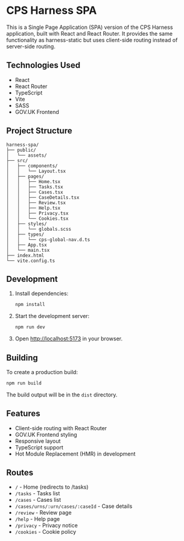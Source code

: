 # CPS Harness SPA

This is a Single Page Application (SPA) version of the CPS Harness application, built with React and React Router. It provides the same functionality as harness-static but uses client-side routing instead of server-side routing.

## Technologies Used

- React
- React Router
- TypeScript
- Vite
- SASS
- GOV.UK Frontend

## Project Structure

```
harness-spa/
├── public/
│   └── assets/
├── src/
│   ├── components/
│   │   └── Layout.tsx
│   ├── pages/
│   │   ├── Home.tsx
│   │   ├── Tasks.tsx
│   │   ├── Cases.tsx
│   │   ├── CaseDetails.tsx
│   │   ├── Review.tsx
│   │   ├── Help.tsx
│   │   ├── Privacy.tsx
│   │   └── Cookies.tsx
│   ├── styles/
│   │   └── globals.scss
│   ├── types/
│   │   └── cps-global-nav.d.ts
│   ├── App.tsx
│   └── main.tsx
├── index.html
└── vite.config.ts
```

## Development

1. Install dependencies:

   ```bash
   npm install
   ```

2. Start the development server:

   ```bash
   npm run dev
   ```

3. Open [http://localhost:5173](http://localhost:5173) in your browser.

## Building

To create a production build:

```bash
npm run build
```

The build output will be in the `dist` directory.

## Features

- Client-side routing with React Router
- GOV.UK Frontend styling
- Responsive layout
- TypeScript support
- Hot Module Replacement (HMR) in development

## Routes

- `/` - Home (redirects to /tasks)
- `/tasks` - Tasks list
- `/cases` - Cases list
- `/cases/urns/:urn/cases/:caseId` - Case details
- `/review` - Review page
- `/help` - Help page
- `/privacy` - Privacy notice
- `/cookies` - Cookie policy
